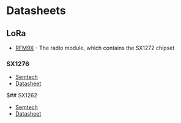 # Datasheets

## LoRa

* [RFM9X][rfm9x] - The radio module, which contains the SX1272 chipset

[rfm9x]: datasheets/RFM96W-V2.0.pdf

### SX1276

* [Semtech](https://www.semtech.com/products/wireless-rf/lora-transceivers/sx1276)
* [Datasheet](datasheets/sx1276_77_78_79.pdf)

$## SX1262

* [Semtech](https://www.semtech.com/products/wireless-rf/lora-transceivers/sx1262)
* [Datasheet](DS_SX1261-2_V1.2.pdf)

